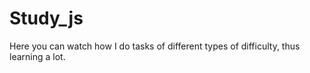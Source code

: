 # Study_js
Here you can watch how I do tasks of different types of difficulty, thus learning a lot.
